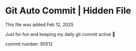 # Git Auto Commit | Hidden File

This file was added Feb 12, 2025

Just for fun and keeping my daily git commit active 🤪

commit number: 95512

